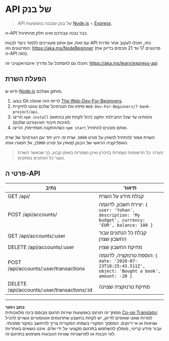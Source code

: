 <!--
CO_OP_TRANSLATOR_METADATA:
{
  "original_hash": "9884f8c8a61cf56214450f8b16a094ce",
  "translation_date": "2025-08-27T20:55:23+00:00",
  "source_file": "7-bank-project/api/README.md",
  "language_code": "he"
}
-->
# API של בנק

> API של בנק שנבנה באמצעות [Node.js](https://nodejs.org) + [Express](https://expressjs.com/).

ה-API כבר נבנה עבורכם ואינו חלק מהתרגיל.

עם זאת, אם אתם מעוניינים ללמוד כיצד לבנות API כזה, תוכלו לעקוב אחר סדרת הסרטונים הזו: https://aka.ms/NodeBeginner (סרטונים 17 עד 21 מכסים בדיוק את ה-API הזה).

תוכלו גם להסתכל על מדריך אינטראקטיבי זה: https://aka.ms/learn/express-api

## הפעלת השרת

ודאו ש-[Node.js](https://nodejs.org) מותקן אצלכם.

1. בצעו Git clone לריפו הזה [The Web-Dev-For-Beginners](https://github.com/microsoft/Web-Dev-For-Beginners).
2. פתחו את הטרמינל שלכם ונווטו לתיקיית `Web-Dev-For-Beginners/7-bank-project/api`.
3. הריצו `npm install` והמתינו עד שכל החבילות יותקנו (יכול לקחת זמן בהתאם לאיכות חיבור האינטרנט שלכם).
4. כשההתקנה מסתיימת, הריצו `npm start` ואתם מוכנים להתחיל.

השרת אמור להתחיל להאזין על פורט `5000`.
*שרת זה ירוץ יחד עם הטרמינל של שרת האפליקציה הראשי של הבנק (מאזין על פורט `3000`), אל תסגרו אותו.*

> הערה: כל הרשומות נשמרות בזיכרון ואינן נשמרות באופן קבוע, כך שכאשר השרת נעצר כל הנתונים נמחקים.

## פרטי ה-API

נתיב                                        | תיאור
---------------------------------------------|------------------------------------
GET    /api/                                 | קבלת מידע על השרת
POST   /api/accounts/                        | יצירת חשבון, לדוגמה: `{ user: 'Yohan', description: 'My budget', currency: 'EUR', balance: 100 }`
GET    /api/accounts/:user                   | קבלת כל הנתונים עבור החשבון שצוין
DELETE /api/accounts/:user                   | מחיקת החשבון שצוין
POST   /api/accounts/:user/transactions      | הוספת טרנזקציה, לדוגמה: `{ date: '2020-07-23T18:25:43.511Z', object: 'Bought a book', amount: -20 }`
DELETE  /api/accounts/:user/transactions/:id | מחיקת טרנזקציה שצוינה

---

**כתב ויתור**:  
מסמך זה תורגם באמצעות שירות תרגום מבוסס בינה מלאכותית [Co-op Translator](https://github.com/Azure/co-op-translator). למרות שאנו שואפים לדיוק, יש לקחת בחשבון שתרגומים אוטומטיים עשויים להכיל שגיאות או אי דיוקים. המסמך המקורי בשפתו המקורית צריך להיחשב כמקור סמכותי. עבור מידע קריטי, מומלץ להשתמש בתרגום מקצועי על ידי אדם. איננו נושאים באחריות לאי הבנות או לפרשנויות שגויות הנובעות משימוש בתרגום זה.